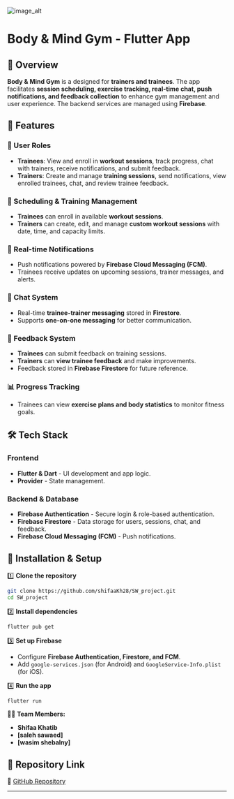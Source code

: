![image_alt](https://github.com/shifaaKh28/BodyAndMind/blob/main/BodyAndMind/Screenshot%202025-03-29%20140005.png)
# **Body & Mind Gym - Flutter App**  

## **📌 Overview**  
**Body & Mind Gym** is a  designed for **trainers and trainees**. The app facilitates **session scheduling, exercise tracking, real-time chat, push notifications, and feedback collection** to enhance gym management and user experience. The backend services are managed using **Firebase**.

## **🚀 Features**  
### **👥 User Roles**  
- **Trainees**: View and enroll in **workout sessions**, track progress, chat with trainers, receive notifications, and submit feedback.  
- **Trainers**: Create and manage **training sessions**, send notifications, view enrolled trainees, chat, and review trainee feedback.  

### **📅 Scheduling & Training Management**  
- **Trainees** can enroll in available **workout sessions**.  
- **Trainers** can create, edit, and manage **custom workout sessions** with date, time, and capacity limits.  

### **📲 Real-time Notifications**  
- Push notifications powered by **Firebase Cloud Messaging (FCM)**.  
- Trainees receive updates on upcoming sessions, trainer messages, and alerts.  

### **💬 Chat System**  
- Real-time **trainee-trainer messaging** stored in **Firestore**.  
- Supports **one-on-one messaging** for better communication.  

### **📝 Feedback System**  
- **Trainees** can submit feedback on training sessions.  
- **Trainers** can **view trainee feedback** and make improvements.  
- Feedback stored in **Firebase Firestore** for future reference.  

### **📊 Progress Tracking**  
- Trainees can view **exercise plans and body statistics** to monitor fitness goals.  

## **🛠️ Tech Stack**  
### **Frontend**  
- **Flutter & Dart** - UI development and app logic.  
- **Provider** - State management.  

### **Backend & Database**  
- **Firebase Authentication** - Secure login & role-based authentication.  
- **Firebase Firestore** - Data storage for users, sessions, chat, and feedback.  
- **Firebase Cloud Messaging (FCM)** - Push notifications.  

## **🔧 Installation & Setup**  
1️⃣ **Clone the repository**  
```bash
git clone https://github.com/shifaaKh28/SW_project.git
cd SW_project
```
2️⃣ **Install dependencies**  
```bash
flutter pub get
```
3️⃣ **Set up Firebase**  
- Configure **Firebase Authentication, Firestore, and FCM**.  
- Add `google-services.json` (for Android) and `GoogleService-Info.plist` (for iOS).  

4️⃣ **Run the app**  
```bash
flutter run
```
👨‍💻 **Team Members:**  
- **Shifaa Khatib** 
- **[saleh sawaed]**
- **[wasim shebalny]**
   

## **📎 Repository Link**  
🔗 [GitHub Repository](https://github.com/shifaaKh28/SW_project)  

---
